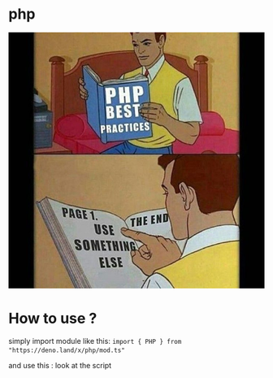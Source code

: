 # php

<img src="./github/mem.jpg">

# How to use ?
simply import module like this: 
`import { PHP } from "https://deno.land/x/php/mod.ts"`

and use this :
look at the script